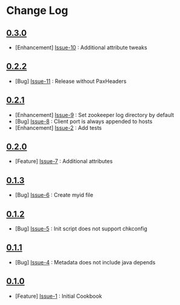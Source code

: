 Change Log
==========

[0.3.0](https://github.com/bbaugher/apache_zookeeper/issues?milestone=6&state=closed)
-------------------------------------------------------------------------------------

  * [Enhancement] [Issue-10](https://github.com/bbaugher/apache_zookeeper/issues/10) : Additional attribute tweaks

[0.2.2](https://github.com/bbaugher/apache_zookeeper/issues?milestone=8&state=closed)
-------------------------------------------------------------------------------------

  * [Bug] [Issue-11](https://github.com/bbaugher/apache_zookeeper/issues/11) : Release without PaxHeaders

[0.2.1](https://github.com/bbaugher/apache_zookeeper/issues?milestone=7&state=closed)
-------------------------------------------------------------------------------------

  * [Enhancement] [Issue-9](https://github.com/bbaugher/apache_zookeeper/issues/9) : Set zookeeper log directory by default
  * [Bug] [Issue-8](https://github.com/bbaugher/apache_zookeeper/issues/8) : Client port is always appended to hosts
  * [Enhancement] [Issue-2](https://github.com/bbaugher/apache_zookeeper/issues/2) : Add tests

[0.2.0](https://github.com/bbaugher/apache_zookeeper/issues?milestone=2&state=closed)
-------------------------------------------------------------------------------------

  * [Feature] [Issue-7](https://github.com/bbaugher/apache_zookeeper/issues/7) : Additional attributes

[0.1.3](https://github.com/bbaugher/apache_zookeeper/issues?milestone=5&state=closed)
-------------------------------------------------------------------------------------

  * [Bug] [Issue-6](https://github.com/bbaugher/apache_zookeeper/issues/6) : Create myid file

[0.1.2](https://github.com/bbaugher/apache_zookeeper/issues?milestone=4&state=closed)
-------------------------------------------------------------------------------------

  * [Bug] [Issue-5](https://github.com/bbaugher/apache_zookeeper/issues/5) : Init script does not support chkconfig

[0.1.1](https://github.com/bbaugher/apache_zookeeper/issues?milestone=3&state=closed)
-------------------------------------------------------------------------------------

  * [Bug] [Issue-4](https://github.com/bbaugher/apache_zookeeper/issues/4) : Metadata does not include java depends

[0.1.0](https://github.com/bbaugher/apache_zookeeper/issues?milestone=1&state=closed)
-------------------------------------------------------------------------------------

  * [Feature] [Issue-1](https://github.com/bbaugher/apache_zookeeper/issues/1) : Initial Cookbook
